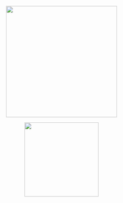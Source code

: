 <p align="center">
  <img src="https://media.giphy.com/media/euMGM3uD3NHva/giphy.gif" width="300px"/>
<a href="https://github.com/anuraghazra/github-readme-stats">
  <p align="center">
    <img src="https://github-readme-stats.vercel.app/api?username=Hk-Ze&show_icons=true&theme=onedark)](https://github.com/anuraghazra/github-readme-stats" height="200px"/>

